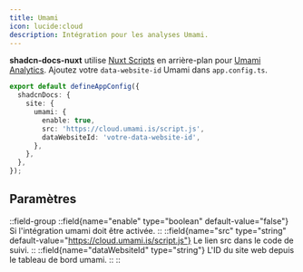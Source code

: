 ```yaml
---
title: Umami
icon: lucide:cloud
description: Intégration pour les analyses Umami.
---
```


**shadcn-docs-nuxt** utilise [Nuxt Scripts](https://scripts.nuxt.com/scripts/analytics/umami-analytics) en arrière-plan pour [Umami Analytics](https://umami.is/). Ajoutez votre `data-website-id` Umami dans `app.config.ts`.

```ts [app.config.ts]
export default defineAppConfig({
  shadcnDocs: {
    site: {
      umami: {
        enable: true,
        src: 'https://cloud.umami.is/script.js',
        dataWebsiteId: 'votre-data-website-id',
      },
    },
  },
});
```

## Paramètres

::field-group
  ::field{name="enable" type="boolean" default-value="false"}
  Si l'intégration umami doit être activée.
  ::
  ::field{name="src" type="string" default-value="https://cloud.umami.is/script.js"}
  Le lien src dans le code de suivi.
  ::
  ::field{name="dataWebsiteId" type="string"}
  L'ID du site web depuis le tableau de bord umami.
  ::
::
